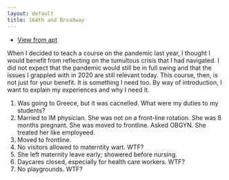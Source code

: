 ```yaml
---
layout: default
title: 164th and Broadway
---
```


+ [View from apt](aptview)
 
When I decided to teach a course on the pandemic last year, I thought I would benefit from reflecting on the tumultous crisis that I had navigated. I did not expect that the pandemic would still be in full swing and that the issues I grappled with in 2020 are still relevant today. This course, then, is not just for your benefit. It is something I need too. By way of introduction, I want to explain my experiences and why I need it. 

1. Was going to Greece, but it was cacnelled. What were my duties to my students? 
2. Married to IM physician. She was not on a front-line rotation. She was 8 months pregnant. She was moved to frontline. Asked OBGYN. She treated her like employeed. 
3. Moved to frontline. 
4. No visitors allowed to materntity wart. WTF? 
4. She left maternity leave early; showered before nursing. 
5. Daycares closed, especially for health care workers. WTF? 
6. No playgrounds. WTF? 